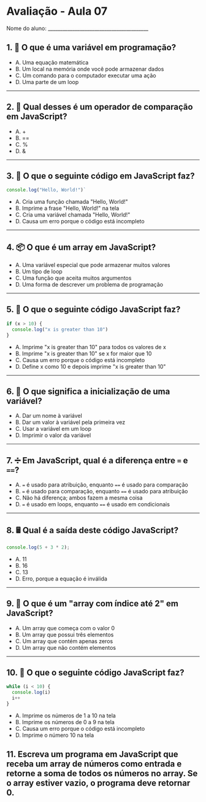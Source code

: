 # Avaliação - Aula 07

Nome do aluno: _________________________________________

## 1. 🎯 O que é uma variável em programação?

- A. Uma equação matemática
- B. Um local na memória onde você pode armazenar dados
- C. Um comando para o computador executar uma ação
- D. Uma parte de um loop

---

## 2. 🔣 Qual desses é um operador de comparação em JavaScript?

- A. +
- B. ==
- C. %
- D. &

---

## 3. 💼 O que o seguinte código em JavaScript faz?

```js
console.log("Hello, World!")`
```

- A. Cria uma função chamada "Hello, World!"
- B. Imprime a frase "Hello, World!" na tela
- C. Cria uma variável chamada "Hello, World!"
- D. Causa um erro porque o código está incompleto

---

## 4. 📦 O que é um array em JavaScript?

- A. Uma variável especial que pode armazenar muitos valores
- B. Um tipo de loop
- C. Uma função que aceita muitos argumentos
- D. Uma forma de descrever um problema de programação

---

## 5. 👀 O que o seguinte código JavaScript faz?

```js
if (x > 10) {
  console.log("x is greater than 10")
}
```

- A. Imprime "x is greater than 10" para todos os valores de x
- B. Imprime "x is greater than 10" se x for maior que 10
- C. Causa um erro porque o código está incompleto
- D. Define x como 10 e depois imprime "x is greater than 10"

---

## 6. 🎈 O que significa a inicialização de uma variável?

- A. Dar um nome à variável
- B. Dar um valor à variável pela primeira vez
- C. Usar a variável em um loop
- D. Imprimir o valor da variável

---

## 7. ➗ Em JavaScript, qual é a diferença entre `=` e `==`?

- A. `=` é usado para atribuição, enquanto `==` é usado para comparação
- B. `=` é usado para comparação, enquanto `==` é usado para atribuição
- C. Não há diferença; ambos fazem a mesma coisa
- D. `=` é usado em loops, enquanto `==` é usado em condicionais

---

## 8. 🖩 Qual é a saída deste código JavaScript?

```js
console.log(5 + 3 * 2);
```

- A. 11
- B. 16
- C. 13
- D. Erro, porque a equação é inválida

---

## 9. 🔢 O que é um "array com índice até 2" em JavaScript?

- A. Um array que começa com o valor 0
- B. Um array que possui três elementos
- C. Um array que contém apenas zeros
- D. Um array que não contém elementos

---

## 10. 🚦 O que o seguinte código JavaScript faz?

```js
while (i < 10) {
  console.log(i)
  i++
}
```

- A. Imprime os números de 1 a 10 na tela
- B. Imprime os números de 0 a 9 na tela
- C. Causa um erro porque o código está incompleto
- D. Imprime o número 10 na tela

## 11. Escreva um programa em JavaScript que receba um array de números como entrada e retorne a soma de todos os números no array. Se o array estiver vazio, o programa deve retornar 0.
